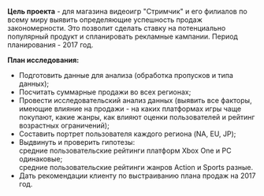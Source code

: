 **Цель проекта** - для магазина видеоигр "Стримчик" и его филиалов по всему миру выявить определяющие успешность продаж закономерности. Это позволит сделать ставку на потенциально популярный продукт и спланировать рекламные кампании. Период планирования - 2017 год.

**План исследования:**

- Подготовить данные для анализа (обработка пропусков и типа данных);
- Посчитать суммарные продажи во всех регионах;
- Провести исследовательский анализ данных (выявить все факторы, имеющие влияние на продажи - на каких платформах игры чаще покупают, какие жанры, как влияют оценки пользователей и рейтинг возрастных ограничений);
- Составить портрет пользователя каждого региона (NA, EU, JP);
- Выдвинуть и проверить гипотезы:   
средние пользовательские рейтинги платформ Xbox One и PC одинаковые;   
средние пользовательские рейтинги жанров Action и Sports разные.
- Дать рекомендации клиенту по выстраиванию плана продаж на 2017 год.
